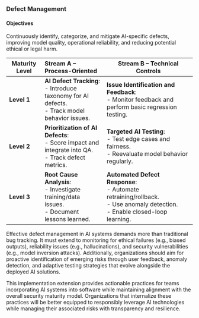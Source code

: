### Defect Management

#### Objectives
Continuously identify, categorize, and mitigate AI-specific defects, improving model quality, operational reliability, and reducing potential ethical or legal harm.

| **Maturity Level** | **Stream A – Process-Oriented**                                                                       | **Stream B – Technical Controls**                                                                                               |
|--------------------|:------------------------------------------------------------------------------------------------------|---------------------------------------------------------------------------------------------------------------------------------|
| **Level 1**        | **AI Defect Tracking**:<br>- Introduce taxonomy for AI defects.<br>- Track model behavior issues.     | **Issue Identification and Feedback**:<br>- Monitor feedback and perform basic regression testing.                              |
| **Level 2**        | **Prioritization of AI Defects**:<br>- Score impact and integrate into QA.<br>- Track defect metrics. | **Targeted AI Testing**:<br>- Test edge cases and fairness.<br>- Reevaluate model behavior regularly.                           |
| **Level 3**        | **Root Cause Analysis**:<br>- Investigate training/data issues.<br>- Document lessons learned.        | **Automated Defect Response**:<br>- Automate retraining/rollback.<br>- Use anomaly detection.<br>- Enable closed-loop learning. |

Effective defect management in AI systems demands more than traditional bug tracking. It must extend to monitoring for ethical failures (e.g., biased outputs), reliability issues (e.g., hallucinations), and security vulnerabilities (e.g., model inversion attacks). Additionally, organizations should aim for proactive identification of emerging risks through user feedback, anomaly detection, and adaptive testing strategies that evolve alongside the deployed AI solutions.

This implementation extension provides actionable practices for teams incorporating AI systems into software while maintaining alignment with the overall security maturity model. Organizations that internalize these practices will be better equipped to responsibly leverage AI technologies while managing their associated risks with transparency and resilience.
